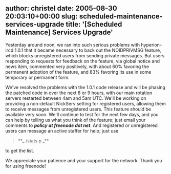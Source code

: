 author: christel
date: 2005-08-30 20:03:10+00:00
slug: scheduled-maintenance-services-upgrade
title: '[Scheduled Maintenance] Services Upgrade'
---

  Yesterday around noon, we ran into such serious problems with   hyperion-ircd 1.0.1 that it became necessary to back out the NOIDPRIVMSG   feature, which blocks unregistered users from sending private messages.    But users responding to requests for feedback on the feature, via global   notice and news item, commented very positively, with about 60% favoring   the permanent adoption of the feature, and 83% favoring its use in some   temporary or permanent form.

We've resolved the problems with the 1.0.1 code release and will be   phasing the patched code in over the next 8 or 9 hours, with our main   rotation servers restarted between 4am and 5am UTC.  We'll be working on   providing a non-default NickServ setting for registered users, allowing   them to receive messages from unregistered users. This feature should be   available very soon.  We'll continue to test for the next few days, and   you can help by telling us what you think of the feature; just email your   comments to **_policy at freenode dot net_**. And registered or   unregistered users can message an active staffer for help; just use


<blockquote>**_   /stats p _**</blockquote>


to get the list.

We appreciate your patience and your support for the network. Thank you   for using      freenode!
